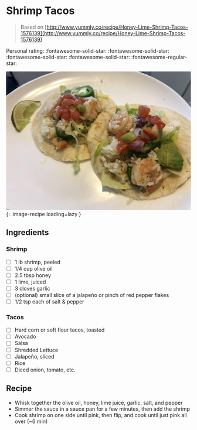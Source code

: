 # Shrimp Tacos

> Based on [http://www.yummly.co/recipe/Honey-Lime-Shrimp-Tacos-1576139](http://www.yummly.co/recipe/Honey-Lime-Shrimp-Tacos-1576139)

<!-- {cts} rating=4; (User can specify rating on scale of 1-5) -->

Personal rating: :fontawesome-solid-star: :fontawesome-solid-star: :fontawesome-solid-star: :fontawesome-solid-star: :fontawesome-regular-star:

<!-- {cte} -->

<!-- {cts} name_image=shrimp_tacos.jpg; (User can specify image name) -->

![shrimp_tacos.jpg](./shrimp_tacos.jpg){: .image-recipe loading=lazy }

<!-- {cte} -->

## Ingredients

### Shrimp

- [ ] 1 lb shrimp, peeled
- [ ] 1/4 cup olive oil
- [ ] 2.5 tbsp honey
- [ ] 1 lime, juiced
- [ ] 3 cloves garlic
- [ ] (optional) small slice of a jalapeño or pinch of red pepper flakes
- [ ] 1/2 tsp each of salt & pepper

### Tacos

- [ ] Hard corn or soft flour tacos, toasted
- [ ] Avocado
- [ ] Salsa
- [ ] Shredded Lettuce
- [ ] Jalapeño, sliced
- [ ] Rice
- [ ] Diced onion, tomato, etc.

## Recipe

- Whisk together the olive oil, honey, lime juice, garlic, salt, and pepper
- Simmer the sauce in a sauce pan for a few minutes, then add the shrimp
- Cook shrimp on one side until pink, then flip, and cook until just pink all over (~6 min)
